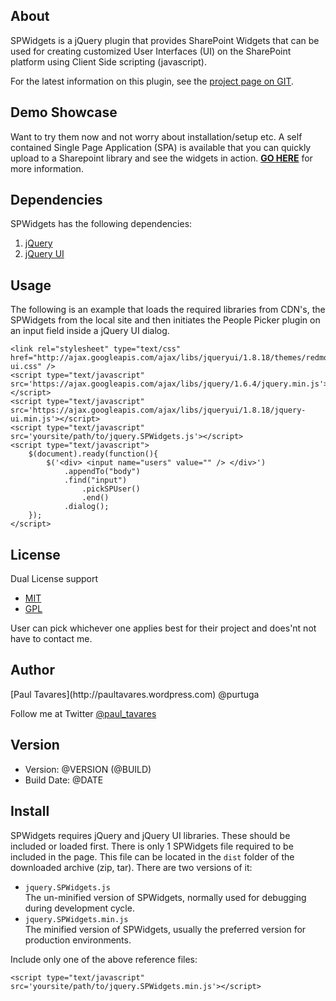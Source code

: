 About
-----

SPWidgets is a jQuery plugin that provides SharePoint Widgets that can be used for creating customized User Interfaces (UI) on the SharePoint platform using Client Side scripting (javascript).

For the latest information on this plugin, see the [project page on GIT](http://purtuga.github.com/SPWidgets/).


Demo Showcase
-------------

Want to try them now and not worry about installation/setup etc. A self contained Single Page Application (SPA) is available that you can quickly upload to a Sharepoint library and see the widgets in action. [**GO HERE**](https://github.com/purtuga/SPWidgets/blob/master/demo/demo.about.md#spwidgets-demo) for more information.


Dependencies
------------

SPWidgets has the following dependencies:

1.  [jQuery](http://jquery.com)
2.  [jQuery UI](http://jqueryui.com)


Usage
-----

The following is an example that loads the required libraries from CDN's, the SPWidgets from the local site and then initiates the People Picker plugin on an input field inside a jQuery UI dialog.


    <link rel="stylesheet" type="text/css" href="http://ajax.googleapis.com/ajax/libs/jqueryui/1.8.18/themes/redmond/jquery-ui.css" />
    <script type="text/javascript" src='https://ajax.googleapis.com/ajax/libs/jquery/1.6.4/jquery.min.js'></script>
    <script type="text/javascript" src='https://ajax.googleapis.com/ajax/libs/jqueryui/1.8.18/jquery-ui.min.js'></script>
    <script type="text/javascript" src='yoursite/path/to/jquery.SPWidgets.js'></script>
    <script type="text/javascript">
        $(document).ready(function(){
            $('<div> <input name="users" value="" /> </div>')
                .appendTo("body")
                .find("input")
                    .pickSPUser()
                    .end()
                .dialog();
        });
    </script>


License
-------

Dual License support

-   [MIT](http://www.opensource.org/licenses/mit-license.php)
-   [GPL](http://www.opensource.org/licenses/gpl-license.php)

User can pick whichever one applies best for their project and does'nt not have to contact me.


Author
------

<span id="ptAuthorInfo">
[Paul Tavares](http://paultavares.wordpress.com) @purtuga

Follow me at Twitter [@paul_tavares](https://twitter.com/paul_tavares)
</span>

Version
-------

-   Version: @VERSION (@BUILD)
-   Build Date: @DATE


Install
-------

SPWidgets requires jQuery and jQuery UI libraries. These should be included or loaded first. There is only 1 SPWidgets file required to be included in the page. This file can be located in the `dist` folder of the downloaded archive (zip, tar). There are two versions of it:

-   `jquery.SPWidgets.js`<br/>
    The un-minified version of SPWidgets, normally used for debugging during development cycle.
-   `jquery.SPWidgets.min.js`<br/>
    The minified version of SPWidgets, usually the preferred version for production environments.


Include only one of the above reference files:

    <script type="text/javascript" src='yoursite/path/to/jquery.SPWidgets.min.js'></script>


